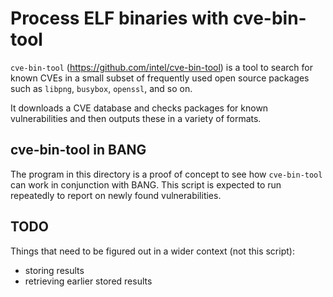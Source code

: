 # Process ELF binaries with cve-bin-tool

`cve-bin-tool` (<https://github.com/intel/cve-bin-tool>) is a tool to search
for known CVEs in a small subset of frequently used open source packages such
as `libpng`, `busybox`, `openssl`, and so on.

It downloads a CVE database and checks packages for known vulnerabilities and
then outputs these in a variety of formats.

## cve-bin-tool in BANG

The program in this directory is a proof of concept to see how `cve-bin-tool`
can work in conjunction with BANG. This script is expected to run repeatedly
to report on newly found vulnerabilities.

## TODO

Things that need to be figured out in a wider context (not this script):

* storing results
* retrieving earlier stored results
